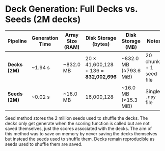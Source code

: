 # Deck Generation: Full Decks vs. Seeds (2M decks)

| Pipeline        | Generation Time | Array Size (RAM) | Disk Storage (bytes) | Disk Storage (MB) | Notes |
|-----------------|-----------------|------------------|-----------------------|-------------------|-------|
| **Decks (2M)**  | ~1.94 s         | ~832.0 MB        | 20 × 41,600,128 + 136 = **832,002,696** | ~832.0 MB (≈793.6 MiB) | 20 chunks + 1 seed file |
| **Seeds (2M)**  | ~0.02 s         | ~16.0 MB         | 16,000,128            | ~16.0 MB (≈15.3 MiB) | Single `.npy` file |

Seed method stores the 2 million seeds used to shuffle the decks. The decks only get generate when the scoring function is called but are not saved themselves, just the scores associated with the decks. The aim of this method was to save on memory by 
never saving the decks themselves but instead the seeds used to shuffle them. Decks remain reproducible as seeds used to shuffle them are saved. 